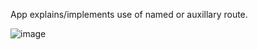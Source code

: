 App explains/implements use of named or auxillary route.

![image](https://user-images.githubusercontent.com/64318247/131675259-bbfb48b6-3c92-4444-b1d5-738fbd5ec23d.png)

